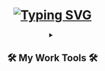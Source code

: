<!DOCTYPE html>
<html>
<body>
 <h1 align="center">
  <a href="https://git.io/typing-svg">
    <img src="https://readme-typing-svg.demolab.com?font=arial&weight=700&pause=1000&color=21F7EE&background=FFFFFF00&random=false&width=435&separator=%3C&lines=Console.WriteLine(%22Hi!+My+name+is+Jose%F0%9F%91%8B%F0%9F%8F%BC%F0%9F%98%81%22);" alt="Typing SVG" />
  </a>
</h1>
<details align="center">
  <summary><h2 align="center">🛠️ My Work Tools 🛠️</h2></summary>
  <p>
  🧑🏽‍💻Programming and Markup Languages📱
  <p align="center">
  <img src="https://skillicons.dev/icons?i=html,css,cs,js,bootstrap"/>
</p>
 <p>
  🧑🏽‍🎨Software and Tools🧰
 <p align="center">
  <img src="https://skillicons.dev/icons?i=git,github,figma,canva"/>
</p>


  </p>
</details>

</body>
</html>


